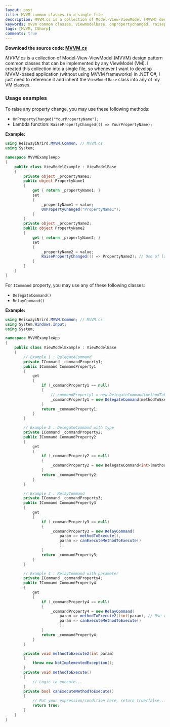 ```yaml
---
layout: post
title: MVVM common classes in a single file
description: MVVM.cs is a collection of Model-View-ViewModel (MVVM) design pattern common classes that can be implemented by any ViewModel (VM).
keywords: mvvm common classes, viewmodelbase, onpropertychanged, raisepropertychanged, icommand, delegatecommand, relaycommand, lambda expression
tags: [MVVM, CSharp]
comments: true
---
```


**Download the source code: [MVVM.cs](https://git.io/v1TAI)**

_MVVM.cs_ is a collection of Model-View-ViewModel (MVVM) design pattern common classes that can be implemented by any ViewModel (VM). I created this collection into a single file, so whenever I want to develop MVVM-based application (without using MVVM frameworks) in .NET C#, I just need to reference it and inherit the `ViewModelBase` class into any of my VM classes.

### Usage examples

To raise any property change, you may use these following methods:

- `OnPropertyChanged("YourPropertyName");`
- Lambda function: `RaisePropertyChanged(() => YourPropertyName);`

**Example:**

```csharp
using HeiswayiNrird.MVVM.Common; // MVVM.cs
using System;

namespace MVVMExampleApp
{
    public class ViewModelExample : ViewModelBase
    {
        private object _propertyName1;
        public object PropertyName1
        {
            get { return _propertyName1; }
            set
            {
                _propertyName1 = value;
                OnPropertyChanged("PropertyName1");
            }
        }
        private object _propertyName2;
        public object PropertyName2
        {
            get { return _propertyName2; }
            set
            {
                _propertyName2 = value;
                RaisePropertyChanged(() => PropertyName2); // Use of lambda expression
            }
        }
    }
}
```

For `ICommand` property, you may use any of these following classes:

- `DelegateCommand()`
- `RelayCommand()`

**Example:**

```csharp
using HeiswayiNrird.MVVM.Common; // MVVM.cs
using System.Windows.Input;
using System;

namespace MVVMExampleApp
{
    public class ViewModelExample : ViewModelBase
    {
        // Example 1 : DelegateCommand
        private ICommand _commandProperty1;
        public ICommand CommandProperty1
        {
            get
            {
                if (_commandProperty1 == null)
                {
                    //_commandProperty1 = new DelegateCommand(methodToExecute);
                    _commandProperty1 = new DelegateCommand(methodToExecute, canExecuteMethodToExecute);
                }
                return _commandProperty1;
            }
        }

        // Example 2 : DelegateCommand with type
        private ICommand _commandProperty2;
        public ICommand CommandProperty2
        {
            get
            {
                if (_commandProperty2 == null)
                {
                    _commandProperty2 = new DelegateCommand<int>(methodToExecute2);
                }
                return _commandProperty2;
            }
        }

        // Example 3 : RelayCommand
        private ICommand _commandProperty3;
        public ICommand CommandProperty3
        {
            get
            {
                if (_commandProperty3 == null)
                {
                    _commandProperty3 = new RelayCommand(
                        param => methodToExecute(),
                        param => canExecuteMethodToExecute()
                        );
                }
                return _commandProperty3;
            }
        }

        // Example 4 : RelayCommand with parameter
        private ICommand _commandProperty4;
        public ICommand CommandProperty4
        {
            get
            {
                if (_commandProperty4 == null)
                {
                    _commandProperty4 = new RelayCommand(
                        param => methodToExecute2((int)param), // Use with UI control CommandParameter property
                        param => canExecuteMethodToExecute()
                        );
                }
                return _commandProperty4;
            }
        }

        private void methodToExecute2(int param)
        {
            throw new NotImplementedException();
        }
        private void methodToExecute()
        {
            // Logic to execute...
        }
        private bool canExecuteMethodToExecute()
        {
            // Put your expression/condition here, return true/false...
            return true;
        }
    }
}
```
